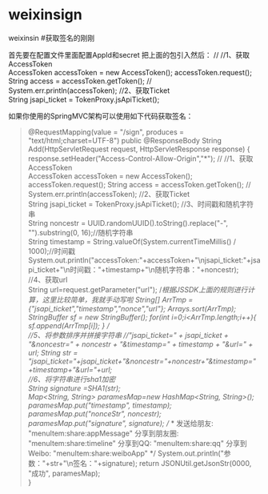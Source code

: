 # weixinsign
weixinsin
#获取签名的刚刚

首先要在配置文件里面配置AppId和secret
把上面的包引入然后：
//	    //1、获取AccessToken  
		AccessToken accessToken = new AccessToken();
		accessToken.request();
		String access = accessToken.getToken();
//	    System.err.println(accessToken);
	    //2、获取Ticket  
	    String jsapi_ticket  = TokenProxy.jsApiTicket();

如果你使用的SpringMVC架构可以使用如下代码获取签名：

>@RequestMapping(value = "/sign", produces = "text/html;charset=UTF-8")
	public @ResponseBody String Add(HttpServletRequest request, HttpServletResponse response) { 
		response.setHeader("Access-Control-Allow-Origin","*");
//	    //1、获取AccessToken  
		AccessToken accessToken = new AccessToken();
		accessToken.request();
		String access = accessToken.getToken();
//	    System.err.println(accessToken);
	    //2、获取Ticket  
	    String jsapi_ticket  = TokenProxy.jsApiTicket();
	    //3、时间戳和随机字符串  
	    String noncestr = UUID.randomUUID().toString().replace("-", "").substring(0, 16);//随机字符串  
	    String timestamp = String.valueOf(System.currentTimeMillis() / 1000);//时间戳  
	    System.out.println("accessToken:"+accessToken+"\njsapi_ticket:"+jsapi_ticket+"\n时间戳："+timestamp+"\n随机字符串："+noncestr);  
	    //4、获取url  
	    String url=request.getParameter("url");
	    /*根据JSSDK上面的规则进行计算，这里比较简单，我就手动写啦 
	    String[] ArrTmp = {"jsapi_ticket","timestamp","nonce","url"}; 
	    Arrays.sort(ArrTmp); 
	    StringBuffer sf = new StringBuffer(); 
	    for(int i=0;i<ArrTmp.length;i++){ 
	        sf.append(ArrTmp[i]); 
	    } 
	    */  
	    //5、将参数排序并拼接字符串 
	    //"jsapi_ticket=" + jsapi_ticket + "&noncestr=" + noncestr + "&timestamp=" + timestamp + "&url=" + url;
	    String str = "jsapi_ticket="+jsapi_ticket+"&noncestr="+noncestr+"&timestamp="+timestamp+"&url="+url;   
	    //6、将字符串进行sha1加密  
	    String signature =SHA1(str);  
	    Map<String, String> paramesMap=new HashMap<String, String>();
	    paramesMap.put("timestamp", timestamp);
	    paramesMap.put("nonceStr", noncestr);
	    paramesMap.put("signature", signature);
	    /**
	     * 发送给朋友: "menuItem:share:appMessage"
分享到朋友圈: "menuItem:share:timeline"
分享到QQ: "menuItem:share:qq"
分享到Weibo: "menuItem:share:weiboApp"
	     */
	    System.out.println("参数："+str+"\n签名："+signature);
		return JSONUtil.getJsonStr(0000, "成功", paramesMap);  
	}  
	
